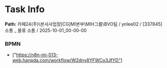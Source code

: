 # Task Info

**Path:** 카페24(주)\본사사업장\[CG]MI본부\MIH그룹\BVO팀 / ynlee02 / [337845] 소통 _ 물류 소통 / 2025-10-01_00-00-00

### BPMN
- ["https://n8n-mi-013-web.hanpda.com/workflow/W2dny8YFWCo3JfYD"]

